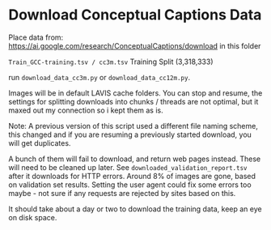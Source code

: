 # Download Conceptual Captions Data

Place data from: https://ai.google.com/research/ConceptualCaptions/download in this folder

`Train_GCC-training.tsv / cc3m.tsv` Training Split (3,318,333)

run `download_data_cc3m.py` or `download_data_cc12m.py`.

Images will be in default LAVIS cache folders. You can stop and resume, the settings for splitting downloads into chunks / threads are not optimal, but it maxed out my connection so i kept them as is.

Note: A previous version of this script used a different file naming scheme, this changed and if you are resuming a previously started download, you will get duplicates.

A bunch of them will fail to download, and return web pages instead. These will need to be cleaned up later. See `downloaded_validation_report.tsv` after it downloads for HTTP errors. Around 8% of images are gone, based on validation set results. Setting the user agent could fix some errors too maybe - not sure if any requests are rejected by sites based on this.

It should take about a day or two to download the training data, keep an eye on disk space.
